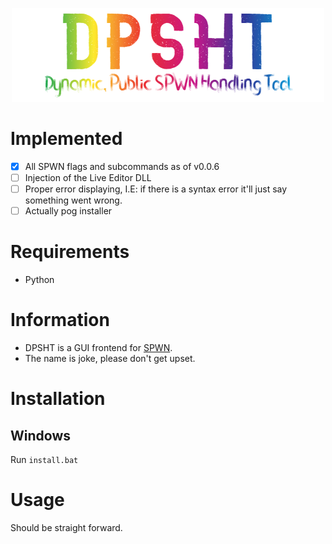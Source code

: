 <p align="center">
    <img src="logo.png">
</p>

# Implemented
- [X] All SPWN flags and subcommands as of v0.0.6
- [ ] Injection of the Live Editor DLL
- [ ] Proper error displaying, I.E: if there is a syntax error it'll just say something went wrong.
- [ ] Actually pog installer

# Requirements
- Python

# Information
- DPSHT is a GUI frontend for [SPWN](https://github.com/Spu7Nix/SPWN-language).
- The name is joke, please don't get upset.

# Installation
## Windows
Run `install.bat`

# Usage
Should be straight forward.
